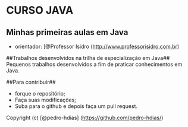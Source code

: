 # CURSO JAVA #
## Minhas primeiras aulas em Java
* orientador: [@Professor Isidro (http://www.professorisidro.com.br)

##Trabalhos desenvolvidos na trílha de especialização em Java##
Pequenos trabalhos desenvolvidos a fim de praticar conhecimentos em Java.

##Para contribuir##
* forque  o repositório;
* Faça suas modificações;
* Suba para o github e depois faça um pull request.

Copyright (c) [@pedro-hdias] (https://github.com/pedro-hdias/)